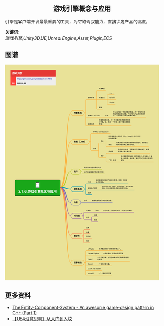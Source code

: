 <h2 align="center">游戏引擎概念与应用</h2>
<p>
引擎是客户端开发最最重要的工具，对它的驾驭能力，直接决定产品的高度。
</p>

**关键词:**<br/>
*游戏引擎,Unity3D,UE,Unreal Engine,Asset,Plugin,ECS*

## 图谱
![图片加载中...](../../exports/2.1.6.游戏引擎概念与应用.png?raw=true)

## 更多资料
* [The Entity-Component-System - An awesome game-design pattern in C++ (Part 1)](https://www.gamedeveloper.com/design/the-entity-component-system---an-awesome-game-design-pattern-in-c-part-1-)
* [【UE4没意思啊】从入门到入坟](https://zhuanlan.zhihu.com/p/196363738)